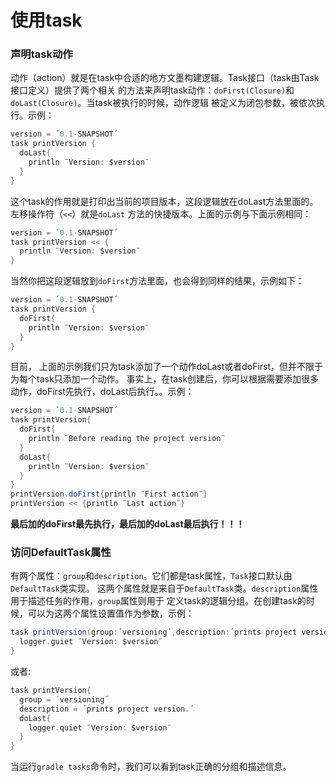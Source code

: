 使用task
========================
### 声明task动作
动作（action）就是在task中合适的地方文墨构建逻辑。Task接口（task由Task接口定义）提供了两个相关
的方法来声明task动作：`doFirst(Closure)`和`doLast(Closure)`。当task被执行的时候，动作逻辑
被定义为闭包参数，被依次执行。示例：
```gradle
version = ´0.1-SNAPSHOT´
task printVersion {
  doLast{
    println ¨Version: $version¨
  }
}
```
这个task的作用就是打印出当前的项目版本，这段逻辑放在doLast方法里面的。左移操作符（`<<`）就是`doLast`
方法的快捷版本。上面的示例与下面示例相同：
```gradle
version = ´0.1-SNAPSHOT´
task printVersion << {
  println ¨Version: $version¨
}
```
当然你把这段逻辑放到`doFirst`方法里面，也会得到同样的结果，示例如下：
```gradle
version = ´0.1-SNAPSHOT´
task printVersion {
  doFirst{
    println ¨Version: $version¨
  }
}
```
目前， 上面的示例我们只为task添加了一个动作doLast或者doFirst，但并不限于为每个task只添加一个动作。
事实上，在task创建后，你可以根据需要添加很多动作，doFirst先执行，doLast后执行。。示例：
```gradle
version = ´0.1-SNAPSHOT´
task printVersion{
  doFirst{
    println ¨Before reading the project version¨
  }
  doLast{
    println ¨Version: $version¨
  }
}
printVersion.doFirst{println ¨First action¨}
printVersion << {println ¨Last action¨}
```
**最后加的doFirst最先执行，最后加的doLast最后执行！！！**

### 访问DefaultTask属性
有两个属性：`group`和`description`。它们都是task属性，`Task`接口默认由`DefaultTask`类实现。
这两个属性就是来自于`DefaultTask`类。`description`属性用于描述任务的作用，`group`属性则用于
定义task的逻辑分组。在创建task的时候，可以为这两个属性设置值作为参数，示例：
```gradle
task printVersion(group:´versioning´,description:´prints project version.´) << {
  logger.guiet ¨Version: $version¨
}
```
或者:
```gradle
task printVersion{
  group = ´versioning´
  description = ´prints project version.´
  doLast{
    logger.quiet ¨Version: $version¨
  }
}
```
当运行`gradle tasks`命令时，我们可以看到task正确的分组和描述信息。
